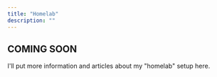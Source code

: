 ```yaml
---
title: "Homelab"
description: ""
---
```


## COMING SOON

I'll put more information and articles about my "homelab" setup here.
